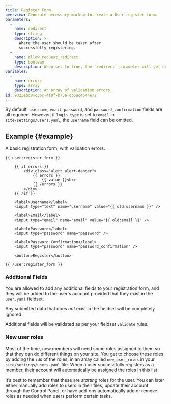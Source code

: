 ```yaml
---
title: Register Form
overview: Generate necessary markup to create a User register form.
parameters:
  -
    name: redirect
    type: string
    description: >
      Where the user should be taken after
      successfully registering.
  -
    name: allow_request_redirect
    type: boolean
    description: When set to true, the `redirect` parameter will get overridden by a `redirect` query parameter in the URL.
variables:
  -
    name: errors
    type: array
    description: An array of validation errors.
id: 9323ebd8-c36c-4f0f-b73a-cb5ac4544e72
---
```

By default, `username`, `email`, `password`, and `password_confirmation` fields are all required. However, if `login_type` is set to `email` in `site/settings/users.yaml`, the `username` field can be omitted.

## Example {#example}

A basic registration form, with validation errors.

```
{{ user:register_form }}

    {{ if errors }}
        <div class="alert alert-danger">
            {{ errors }}
                {{ value }}<br>
            {{ /errors }}
        </div>
    {{ /if }}

    <label>Username</label>
    <input type="text" name="username" value="{{ old:username }}" />

    <label>Email</label>
    <input type="email" name="email" value="{{ old:email }}" />

    <label>Password</label>
    <input type="password" name="password" />

    <label>Password Confirmation</label>
    <input type="password" name="password_confirmation" />

    <button>Register</button>

{{ /user:register_form }}
```


### Additional Fields

You are allowed to add any additional fields to your registration form, and they will be added to the user's account
provided that they exist in the `user.yaml` fieldset.

Any submitted data that does _not_ exist in the fieldset will be completely ignored.

Additional fields will be validated as per your fieldset `validate` rules.

### New user roles

Most of the time, new members will need some roles assigned to them so that they can do different things on your site. You get to choose these roles by adding the `id`s of the roles, in an array called `new_user_roles` in your `site/settings/users.yaml` file. When a user successfully registers as a member, their account will automatically be assigned the roles in this list.

It’s best to remember that these are _starting_ roles for the user. You can later either manually add roles to users in their files, update their account through the Control Panel, or have add-ons automatically add or remove roles as needed when users perform certain tasks.
